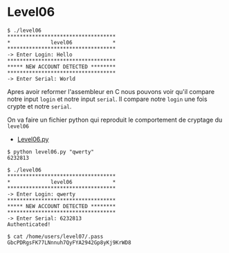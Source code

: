 # Level06

```shell
$ ./level06
***********************************
*             level06             *
***********************************
-> Enter Login: Hello
***********************************
***** NEW ACCOUNT DETECTED ********
***********************************
-> Enter Serial: World
```

Apres avoir reformer l'assembleur en C nous pouvons voir qu'il compare notre input `login` et notre input `serial`. Il compare notre `login` une fois crypte et notre `serial`.

On va faire un fichier python qui reproduit le comportement de cryptage du `level06`

- [Level06.py](Ressources/level06.py)

```shell
$ python level06.py "qwerty"
6232813

$ ./level06
***********************************
*             level06             *
***********************************
-> Enter Login: qwerty
***********************************
***** NEW ACCOUNT DETECTED ********
***********************************
-> Enter Serial: 6232813
Authenticated!

$ cat /home/users/level07/.pass
GbcPDRgsFK77LNnnuh7QyFYA2942Gp8yKj9KrWD8
```
